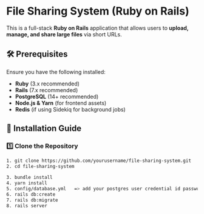 # File Sharing System (Ruby on Rails)

This is a full-stack **Ruby on Rails** application that allows users to **upload, manage, and share large files** via short URLs.

## 🛠 Prerequisites

Ensure you have the following installed:
- **Ruby** (3.x recommended)
- **Rails** (7.x recommended)
- **PostgreSQL** (14+ recommended)
- **Node.js & Yarn** (for frontend assets)
- **Redis** (if using Sidekiq for background jobs)

## 🚀 Installation Guide

### 1️⃣ Clone the Repository
```sh
1. git clone https://github.com/yourusername/file-sharing-system.git
2. cd file-sharing-system

3. bundle install
4. yarn install
5. config/database.yml   => add your postgres user credential id password
6. rails db:create
7. rails db:migrate
8. rails server
